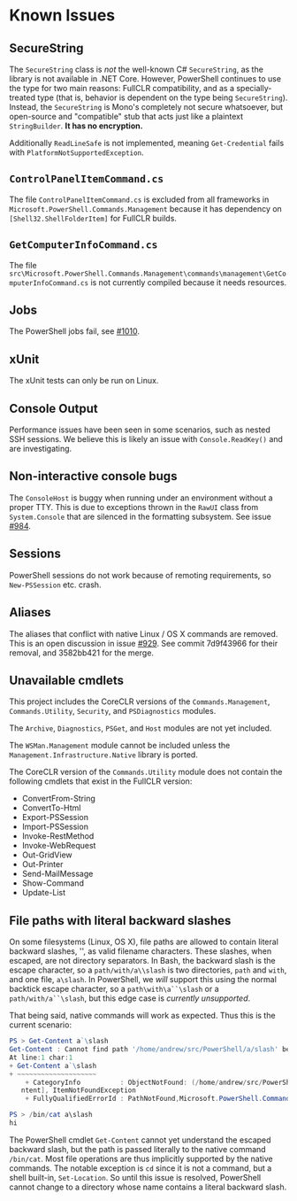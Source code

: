 # Known Issues

## SecureString

The `SecureString` class is *not* the well-known C# `SecureString`, as the
library is not available in .NET Core. However, PowerShell continues to use the
type for two main reasons: FullCLR compatibility, and as a specially-treated
type (that is, behavior is dependent on the type being `SecureString`). Instead,
the `SecureString` is Mono's completely not secure whatsoever, but open-source
and "compatible" stub that acts just like a plaintext `StringBuilder`. **It has
no encryption.**

Additionally `ReadLineSafe` is not implemented, meaning `Get-Credential` fails
with `PlatformNotSupportedException`.

## `ControlPanelItemCommand.cs`

The file `ControlPanelItemCommand.cs` is excluded from all frameworks in `Microsoft.PowerShell.Commands.Management` 
because it has dependency on `[Shell32.ShellFolderItem]` for FullCLR builds.

## `GetComputerInfoCommand.cs`

The file
`src\Microsoft.PowerShell.Commands.Management\commands\management\GetComputerInfoCommand.cs`
is not currently compiled because it needs resources.

## Jobs

The PowerShell jobs fail, see [#1010][].

[#1010]: https://github.com/PowerShell/PowerShell/issues/1010

## xUnit

The xUnit tests can only be run on Linux.

## Console Output

Performance issues have been seen in some scenarios, such as nested SSH
sessions. We believe this is likely an issue with `Console.ReadKey()` and are
investigating.

## Non-interactive console bugs

The `ConsoleHost` is buggy when running under an environment without a proper
TTY. This is due to exceptions thrown in the `RawUI` class from `System.Console`
that are silenced in the formatting subsystem. See issue [#984][].

[#984]: https://github.com/PowerShell/PowerShell/issues/984

## Sessions

PowerShell sessions do not work because of remoting requirements, so
`New-PSSession` etc. crash.

## Aliases

The aliases that conflict with native Linux / OS X commands are removed. This is
an open discussion in issue [#929][]. See commit 7d9f43966 for their removal,
and 3582bb421 for the merge.

[#929]: https://github.com/PowerShell/PowerShell/issues/929

## Unavailable cmdlets

This project includes the CoreCLR versions of the `Commands.Management`,
`Commands.Utility`, `Security`, and `PSDiagnostics` modules.

The `Archive`, `Diagnostics`, `PSGet`, and `Host` modules are not yet included.

The `WSMan.Management` module cannot be included unless the
`Management.Infrastructure.Native` library is ported.

The CoreCLR version of the `Commands.Utility` module does not contain the
following cmdlets that exist in the FullCLR version:

- ConvertFrom-String
- ConvertTo-Html
- Export-PSSession
- Import-PSSession
- Invoke-RestMethod
- Invoke-WebRequest
- Out-GridView
- Out-Printer
- Send-MailMessage
- Show-Command
- Update-List

## File paths with literal backward slashes

On some filesystems (Linux, OS X), file paths are allowed to contain literal
backward slashes, '\', as valid filename characters. These slashes, when
escaped, are not directory separators. In Bash, the backward slash is the escape
character, so a `path/with/a\\slash` is two directories, `path` and `with`, and
one file, `a\slash`. In PowerShell, we *will* support this using the normal
backtick escape character, so a `path\with\a``\slash` or a
`path/with/a``\slash`, but this edge case is *currently unsupported*.

That being said, native commands will work as expected. Thus this is the current
scenario:

```powershell
PS > Get-Content a`\slash
Get-Content : Cannot find path '/home/andrew/src/PowerShell/a/slash' because it does not exist.
At line:1 char:1
+ Get-Content a`\slash
+ ~~~~~~~~~~~~~~~~~~~~
    + CategoryInfo          : ObjectNotFound: (/home/andrew/src/PowerShell/a/slash:String) [Get-Co
   ntent], ItemNotFoundException
    + FullyQualifiedErrorId : PathNotFound,Microsoft.PowerShell.Commands.GetContentCommand

PS > /bin/cat a\slash
hi

```

The PowerShell cmdlet `Get-Content` cannot yet understand the escaped backward
slash, but the path is passed literally to the native command `/bin/cat`. Most
file operations are thus implicitly supported by the native commands. The
notable exception is `cd` since it is not a command, but a shell built-in,
`Set-Location`. So until this issue is resolved, PowerShell cannot change to a
directory whose name contains a literal backward slash.
